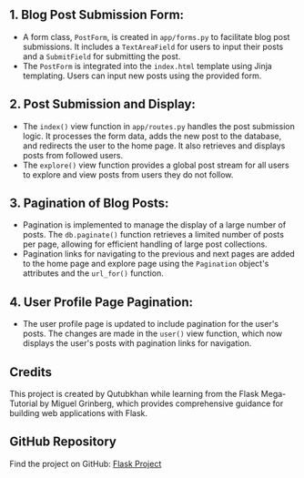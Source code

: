 ## 1. Blog Post Submission Form:

- A form class, ```PostForm```, is created in ```app/forms.py``` to facilitate blog post submissions. It includes a ```TextAreaField``` for users to input their posts and a ```SubmitField``` for submitting the post.
- The ```PostForm``` is integrated into the ```index.html``` template using Jinja templating. Users can input new posts using the provided form.

## 2. Post Submission and Display:

- The ```index()``` view function in ```app/routes.py``` handles the post submission logic. It processes the form data, adds the new post to the database, and redirects the user to the home page. It also retrieves and displays posts from followed users.
- The ```explore()``` view function provides a global post stream for all users to explore and view posts from users they do not follow.

## 3. Pagination of Blog Posts:

- Pagination is implemented to manage the display of a large number of posts. The ```db.paginate()``` function retrieves a limited number of posts per page, allowing for efficient handling of large post collections.
- Pagination links for navigating to the previous and next pages are added to the home page and explore page using the ```Pagination``` object's attributes and the ```url_for()``` function.

## 4. User Profile Page Pagination:

- The user profile page is updated to include pagination for the user's posts. The changes are made in the ```user()``` view function, which now displays the user's posts with pagination links for navigation.

## Credits

This project is created by Qutubkhan while learning from the Flask Mega-Tutorial by Miguel Grinberg, which provides comprehensive guidance for building web applications with Flask.

## GitHub Repository

Find the project on GitHub: [Flask Project](https://github.com/QutubkhanKheraluwala/flask_project/tree/Chp-9)

